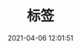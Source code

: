 ---
title: 标签
date: 2021-04-06 12:01:51
type: "tags"
comments: false
top_img: false
aside: false
---